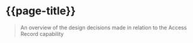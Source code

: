 # {{page-title}}

> An overview of the design decisions made in relation to the Access Record capability